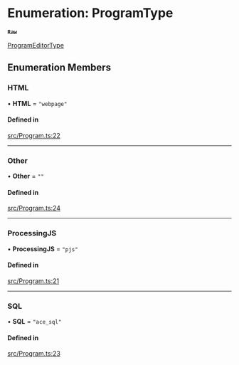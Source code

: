 # Enumeration: ProgramType

**`Raw`**

[ProgramEditorType](api/enums/ProgramEditorType.md)

## Enumeration Members

### HTML

• **HTML** = ``"webpage"``

#### Defined in

[src/Program.ts:22](https://github.com/bhavjitChauhan/khan-api/blob/649b2610/src/Program.ts#L22)

___

### Other

• **Other** = ``""``

#### Defined in

[src/Program.ts:24](https://github.com/bhavjitChauhan/khan-api/blob/649b2610/src/Program.ts#L24)

___

### ProcessingJS

• **ProcessingJS** = ``"pjs"``

#### Defined in

[src/Program.ts:21](https://github.com/bhavjitChauhan/khan-api/blob/649b2610/src/Program.ts#L21)

___

### SQL

• **SQL** = ``"ace_sql"``

#### Defined in

[src/Program.ts:23](https://github.com/bhavjitChauhan/khan-api/blob/649b2610/src/Program.ts#L23)
